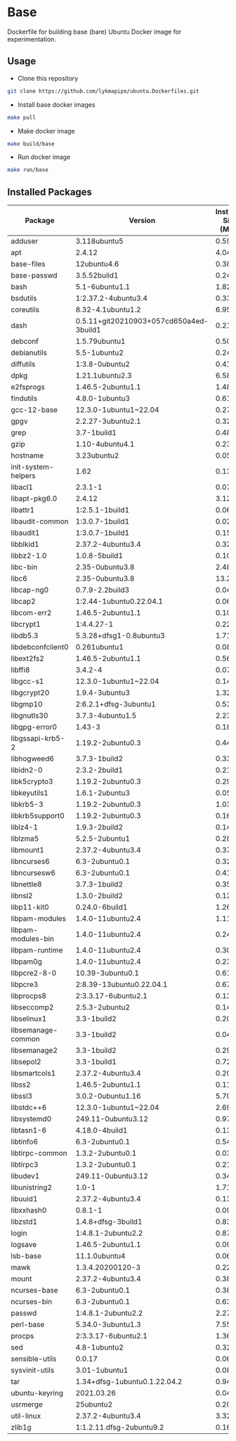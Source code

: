 # Base

Dockerfile for building base (bare) Ubuntu Docker image for experimentation.


## Usage

- Clone this repository
```sh
git clone https://github.com/lykmapipo/ubuntu.Dockerfiles.git
```

- Install base docker images
```sh
make pull
```

- Make docker image
```sh
make build/base
```

- Run docker image
```sh
make run/base
```


## Installed Packages

| Package | Version | Installed Size (MBs) |
|----------|----------|----------|
| adduser | 3.118ubuntu5 | 0.59       |
| apt | 2.4.12 | 4.04       |
| base-files | 12ubuntu4.6 | 0.38       |
| base-passwd | 3.5.52build1 | 0.24       |
| bash | 5.1-6ubuntu1.1 | 1.82       |
| bsdutils | 1:2.37.2-4ubuntu3.4 | 0.33       |
| coreutils | 8.32-4.1ubuntu1.2 | 6.95       |
| dash | 0.5.11+git20210903+057cd650a4ed-3build1 | 0.21       |
| debconf | 1.5.79ubuntu1 | 0.50       |
| debianutils | 5.5-1ubuntu2 | 0.24       |
| diffutils | 1:3.8-0ubuntu2 | 0.41       |
| dpkg | 1.21.1ubuntu2.3 | 6.58       |
| e2fsprogs | 1.46.5-2ubuntu1.1 | 1.48       |
| findutils | 4.8.0-1ubuntu3 | 0.61       |
| gcc-12-base | 12.3.0-1ubuntu1~22.04 | 0.27       |
| gpgv | 2.2.27-3ubuntu2.1 | 0.32       |
| grep | 3.7-1build1 | 0.48       |
| gzip | 1.10-4ubuntu4.1 | 0.23       |
| hostname | 3.23ubuntu2 | 0.05       |
| init-system-helpers | 1.62 | 0.13       |
| libacl1 | 2.3.1-1 | 0.07       |
| libapt-pkg6.0 | 2.4.12 | 3.12       |
| libattr1 | 1:2.5.1-1build1 | 0.06       |
| libaudit-common | 1:3.0.7-1build1 | 0.02       |
| libaudit1 | 1:3.0.7-1build1 | 0.15       |
| libblkid1 | 2.37.2-4ubuntu3.4 | 0.32       |
| libbz2-1.0 | 1.0.8-5build1 | 0.10       |
| libc-bin | 2.35-0ubuntu3.8 | 2.48       |
| libc6 | 2.35-0ubuntu3.8 | 13.28      |
| libcap-ng0 | 0.7.9-2.2build3 | 0.04       |
| libcap2 | 1:2.44-1ubuntu0.22.04.1 | 0.06       |
| libcom-err2 | 1.46.5-2ubuntu1.1 | 0.10       |
| libcrypt1 | 1:4.4.27-1 | 0.22       |
| libdb5.3 | 5.3.28+dfsg1-0.8ubuntu3 | 1.71       |
| libdebconfclient0 | 0.261ubuntu1 | 0.08       |
| libext2fs2 | 1.46.5-2ubuntu1.1 | 0.56       |
| libffi8 | 3.4.2-4 | 0.07       |
| libgcc-s1 | 12.3.0-1ubuntu1~22.04 | 0.14       |
| libgcrypt20 | 1.9.4-3ubuntu3 | 1.32       |
| libgmp10 | 2:6.2.1+dfsg-3ubuntu1 | 0.53       |
| libgnutls30 | 3.7.3-4ubuntu1.5 | 2.23       |
| libgpg-error0 | 1.43-3 | 0.18       |
| libgssapi-krb5-2 | 1.19.2-2ubuntu0.3 | 0.44       |
| libhogweed6 | 3.7.3-1build2 | 0.33       |
| libidn2-0 | 2.3.2-2build1 | 0.21       |
| libk5crypto3 | 1.19.2-2ubuntu0.3 | 0.29       |
| libkeyutils1 | 1.6.1-2ubuntu3 | 0.05       |
| libkrb5-3 | 1.19.2-2ubuntu0.3 | 1.03       |
| libkrb5support0 | 1.19.2-2ubuntu0.3 | 0.16       |
| liblz4-1 | 1.9.3-2build2 | 0.14       |
| liblzma5 | 5.2.5-2ubuntu1 | 0.28       |
| libmount1 | 2.37.2-4ubuntu3.4 | 0.37       |
| libncurses6 | 6.3-2ubuntu0.1 | 0.32       |
| libncursesw6 | 6.3-2ubuntu0.1 | 0.41       |
| libnettle8 | 3.7.3-1build2 | 0.35       |
| libnsl2 | 1.3.0-2build2 | 0.12       |
| libp11-kit0 | 0.24.0-6build1 | 1.26       |
| libpam-modules | 1.4.0-11ubuntu2.4 | 1.11       |
| libpam-modules-bin | 1.4.0-11ubuntu2.4 | 0.24       |
| libpam-runtime | 1.4.0-11ubuntu2.4 | 0.30       |
| libpam0g | 1.4.0-11ubuntu2.4 | 0.23       |
| libpcre2-8-0 | 10.39-3ubuntu0.1 | 0.61       |
| libpcre3 | 2:8.39-13ubuntu0.22.04.1 | 0.67       |
| libprocps8 | 2:3.3.17-6ubuntu2.1 | 0.13       |
| libseccomp2 | 2.5.3-2ubuntu2 | 0.14       |
| libselinux1 | 3.3-1build2 | 0.20       |
| libsemanage-common | 3.3-1build2 | 0.04       |
| libsemanage2 | 3.3-1build2 | 0.29       |
| libsepol2 | 3.3-1build1 | 0.72       |
| libsmartcols1 | 2.37.2-4ubuntu3.4 | 0.20       |
| libss2 | 1.46.5-2ubuntu1.1 | 0.11       |
| libssl3 | 3.0.2-0ubuntu1.16 | 5.70       |
| libstdc++6 | 12.3.0-1ubuntu1~22.04 | 2.69       |
| libsystemd0 | 249.11-0ubuntu3.12 | 0.97       |
| libtasn1-6 | 4.18.0-4build1 | 0.13       |
| libtinfo6 | 6.3-2ubuntu0.1 | 0.54       |
| libtirpc-common | 1.3.2-2ubuntu0.1 | 0.03       |
| libtirpc3 | 1.3.2-2ubuntu0.1 | 0.21       |
| libudev1 | 249.11-0ubuntu3.12 | 0.34       |
| libunistring2 | 1.0-1 | 1.71       |
| libuuid1 | 2.37.2-4ubuntu3.4 | 0.13       |
| libxxhash0 | 0.8.1-1 | 0.09       |
| libzstd1 | 1.4.8+dfsg-3build1 | 0.83       |
| login | 1:4.8.1-2ubuntu2.2 | 0.87       |
| logsave | 1.46.5-2ubuntu1.1 | 0.09       |
| lsb-base | 11.1.0ubuntu4 | 0.06       |
| mawk | 1.3.4.20200120-3 | 0.22       |
| mount | 2.37.2-4ubuntu3.4 | 0.38       |
| ncurses-base | 6.3-2ubuntu0.1 | 0.38       |
| ncurses-bin | 6.3-2ubuntu0.1 | 0.63       |
| passwd | 1:4.8.1-2ubuntu2.2 | 2.27       |
| perl-base | 5.34.0-3ubuntu1.3 | 7.55       |
| procps | 2:3.3.17-6ubuntu2.1 | 1.36       |
| sed | 4.8-1ubuntu2 | 0.32       |
| sensible-utils | 0.0.17 | 0.06       |
| sysvinit-utils | 3.01-1ubuntu1 | 0.08       |
| tar | 1.34+dfsg-1ubuntu0.1.22.04.2 | 0.94       |
| ubuntu-keyring | 2021.03.26 | 0.04       |
| usrmerge | 25ubuntu2 | 0.20       |
| util-linux | 2.37.2-4ubuntu3.4 | 3.32       |
| zlib1g | 1:1.2.11.dfsg-2ubuntu9.2 | 0.16       |
